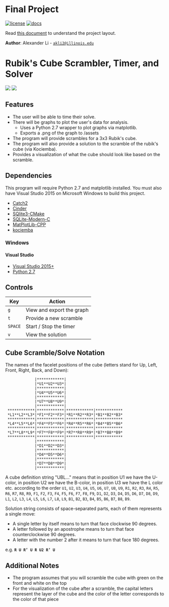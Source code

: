 # Final Project

[![license](https://img.shields.io/badge/license-MIT-green)](LICENSE)
[![docs](https://img.shields.io/badge/docs-yes-brightgreen)](docs/README.md)

Read [this document](https://cliutils.gitlab.io/modern-cmake/chapters/basics/structure.html) to understand the project
layout.

**Author**: Alexander Li - [`akli2@illinois.edu`](mailto:akli2@illinois.edu)

# Rubik's Cube Scrambler, Timer, and Solver

![](https://i.imgur.com/v5m7FsT.png)
![](https://i.imgur.com/DTpilmF.png)

## Features
* The user will be able to time their solve.
* There will be graphs to plot the user's data for analysis.
    * Uses a Python 2.7 wrapper to plot graphs via matplotlib.
    * Exports a .png of the graph to /assets
* The program will provide scrambles for a 3x3 Rubik's cube.
* The program will also provide a solution to the scramble of the rubik's cube (via Kociemba).
* Provides a visualization of what the cube should look like based on the scramble.

## Dependencies
This program will require Python 2.7 and matplotlib installed. You must also 
have Visual Studio 2015 on Microsoft Windows to build this project.

* [Catch2](https://github.com/catchorg/Catch2)
* [Cinder](https://libcinder.org/)
* [SQlite3-CMake](https://github.com/alex85k/sqlite3-cmake)
* [SQLite-Modern-C](https://github.com/SqliteModernCpp/sqlite_modern_cpp)
* [MatPlotLib-CPP](https://github.com/lava/matplotlib-cpp)
* [kociemba](https://github.com/muodov/kociemba)

### Windows

#### Visual Studio

- [Visual Studio 2015+](https://visualstudio.microsoft.com/)
- [Python 2.7](https://www.python.org/downloads/release/python-2718/)

## Controls

| Key       | Action                                                      |
|---------- |-------------------------------------------------------------|
| `g`       | View and export the graph                                   |
| `t`       | Provide a new scramble                                      |
| `SPACE`   | Start / Stop the timer                                      |
| `v`       | View the solution                                           |

## Cube Scramble/Solve Notation
The names of the facelet positions of the cube (letters stand for Up, Left, Front, Right, Back, and Down):

```
             |************|
             |*U1**U2**U3*|
             |************|
             |*U4**U5**U6*|
             |************|
             |*U7**U8**U9*|
             |************|
 ************|************|************|************
 *L1**L2**L3*|*F1**F2**F3*|*R1**R2**R3*|*B1**B2**B3*
 ************|************|************|************
 *L4**L5**L6*|*F4**F5**F6*|*R4**R5**R6*|*B4**B5**B6*
 ************|************|************|************
 *L7**L8**L9*|*F7**F8**F9*|*R7**R8**R9*|*B7**B8**B9*
 ************|************|************|************
             |************|
             |*D1**D2**D3*|
             |************|
             |*D4**D5**D6*|
             |************|
             |*D7**D8**D9*|
             |************|
```
A cube definition string "UBL..." means that in position U1 we have the U-color, in position U2 we have the
B-color, in position U3 we have the L color etc. according to the order `U1`, `U2`, `U3`, `U4`, `U5`, `U6`, `U7`, `U8`, `U9`, `R1`, `R2`,
`R3`, `R4`, `R5`, `R6`, `R7`, `R8`, `R9`, `F1`, `F2`, `F3`, `F4`, `F5`, `F6`, `F7`, `F8`, `F9`, `D1`, `D2`, `D3`, `D4`, `D5`, `D6`, `D7`, `D8`, `D9`, `L1`, `L2`, `L3`, `L4`,
`L5`, `L6`, `L7`, `L8`, `L9`, `B1`, `B2`, `B3`, `B4`, `B5`, `B6`, `B7`, `B8`, `B9`.

Solution string consists of space-separated parts, each of them represents a single move:
* A single letter by itself means to turn that face clockwise 90 degrees.
* A letter followed by an apostrophe means to turn that face counterclockwise 90 degrees.
* A letter with the number 2 after it means to turn that face 180 degrees.

e.g. **`R U R’ U R U2 R’ U`**

## Additional Notes

* The program assumes that you will scramble the cube with green on the front
    and white on the top
* For the visualization of the cube after a scramble, the capital letters represent
    the layer of the cube and the color of the letter corresponds to the color
    of that piece